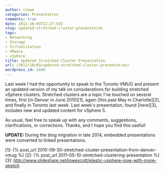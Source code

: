 ```yaml
---
author: slowe
categories: Presentation
comments: true
date: 2011-10-03T22:27:54Z
slug: updated-stretched-cluster-presentation
tags:
- Networking
- Storage
- Virtualization
- VMware
- vSphere
title: Updated Stretched Cluster Presentation
url: /2011/10/03/updated-stretched-cluster-presentation/
wordpress_id: 2440
---
```


Last week I had the opportunity to speak to the Toronto VMUG and present an updated version of my talk on considerations for building stretched vSphere clusters. Stretched clusters are a topic I've touched on several times, first [in Denver in June 2010][1], again [this past May in Charlotte][2], and finally in Toronto last week. Last week's presentation, found [here][3], includes new and updated content for vSphere 5.

As usual, feel free to speak up with any comments, suggestions, clarifications, or corrections. Thanks, and I hope you find this useful!

**UPDATE:** During the blog migration in late 2014, embedded presentations were converted to linked presentations.

[1]: {% post_url 2010-09-30-stretched-cluster-presentation-from-denver-vmug %}
[2]: {% post_url 2011-05-10-stretched-clustering-presentation %}
[3]: http://www.slideshare.net/lowescott/elastic-vsphere-now-with-more-stretch
